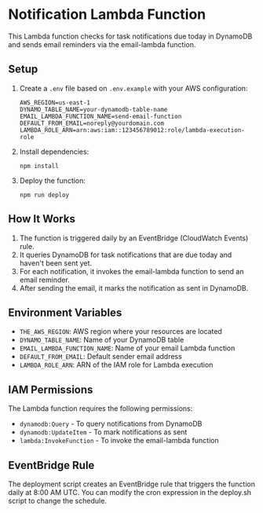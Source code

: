 # Notification Lambda Function

This Lambda function checks for task notifications due today in DynamoDB and sends email reminders via the email-lambda function.

## Setup

1. Create a `.env` file based on `.env.example` with your AWS configuration:
   ```
   AWS_REGION=us-east-1
   DYNAMO_TABLE_NAME=your-dynamodb-table-name
   EMAIL_LAMBDA_FUNCTION_NAME=send-email-function
   DEFAULT_FROM_EMAIL=noreply@yourdomain.com
   LAMBDA_ROLE_ARN=arn:aws:iam::123456789012:role/lambda-execution-role
   ```

2. Install dependencies:
   ```
   npm install
   ```

3. Deploy the function:
   ```
   npm run deploy
   ```

## How It Works

1. The function is triggered daily by an EventBridge (CloudWatch Events) rule.
2. It queries DynamoDB for task notifications that are due today and haven't been sent yet.
3. For each notification, it invokes the email-lambda function to send an email reminder.
4. After sending the email, it marks the notification as sent in DynamoDB.

## Environment Variables

- `THE_AWS_REGION`: AWS region where your resources are located
- `DYNAMO_TABLE_NAME`: Name of your DynamoDB table
- `EMAIL_LAMBDA_FUNCTION_NAME`: Name of your email Lambda function
- `DEFAULT_FROM_EMAIL`: Default sender email address
- `LAMBDA_ROLE_ARN`: ARN of the IAM role for Lambda execution

## IAM Permissions

The Lambda function requires the following permissions:
- `dynamodb:Query` - To query notifications from DynamoDB
- `dynamodb:UpdateItem` - To mark notifications as sent
- `lambda:InvokeFunction` - To invoke the email-lambda function

## EventBridge Rule

The deployment script creates an EventBridge rule that triggers the function daily at 8:00 AM UTC. You can modify the cron expression in the deploy.sh script to change the schedule.